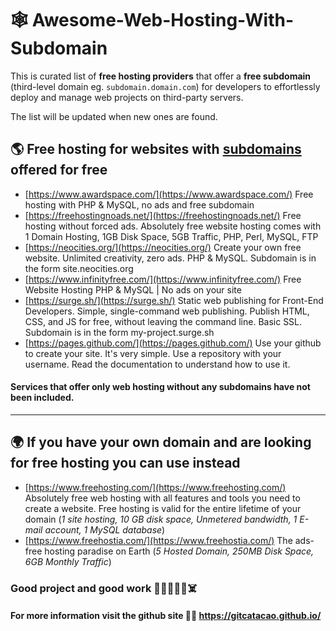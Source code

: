 # 🕸️ Awesome-Web-Hosting-With-Subdomain
This is curated list of **free hosting providers** that offer a **free subdomain** (third-level domain eg. `subdomain.domain.com`) for developers to effortlessly deploy and manage web projects on third-party servers.

The list will be updated when new ones are found.

## 🌎 Free hosting for websites with <ins>subdomains</ins> offered for free

* [https://www.awardspace.com/](https://www.awardspace.com/) Free hosting with PHP & MySQL, no ads and free subdomain
* [https://freehostingnoads.net/](https://freehostingnoads.net/) Free hosting without forced ads. Absolutely free website hosting comes with 1 Domain Hosting, 1GB Disk Space, 5GB Traffic, PHP, Perl, MySQL, FTP
* [https://neocities.org/](https://neocities.org/) Create your own free website. Unlimited creativity, zero ads. PHP & MySQL. Subdomain is in the form site.neocities.org 
* [https://www.infinityfree.com/](https://www.infinityfree.com/) Free Website Hosting PHP & MySQL | No ads on your site
* [https://surge.sh/](https://surge.sh/) Static web publishing for Front-End Developers. Simple, single-command web publishing. Publish HTML, CSS, and JS for free, without leaving the command line. Basic SSL. Subdomain is in the form my-project.surge.sh
* [https://pages.github.com/](https://pages.github.com/) Use your github to create your site. It's very simple. Use a repository with your username. Read the documentation to understand how to use it.

#### Services that offer only web hosting without any subdomains have not been included.




<hr>





## 🌍 If you have your own domain and are looking for free hosting you can use instead
* [https://www.freehosting.com/](https://www.freehosting.com/) Absolutely free web hosting with all features and tools you need to create a website. Free hosting is valid for the entire lifetime of your domain (*1 site hosting, 10 GB disk space, Unmetered bandwidth, 1 E-mail account, 1 MySQL database*)
* [https://www.freehostia.com/](https://www.freehostia.com/) The ads-free hosting paradise on Earth (*5 Hosted Domain, 250MB Disk Space, 6GB Monthly Traffic*)

### Good project and good work 👻🫡👋🧟‍♂️☠️
#### For more information visit the github site 👨‍💻 https://gitcatacao.github.io/
